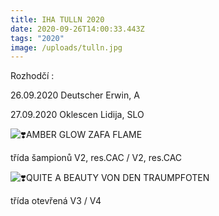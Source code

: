 ```yaml
---
title: IHA TULLN 2020
date: 2020-09-26T14:00:33.443Z
tags: "2020"
image: /uploads/tulln.jpg
---
```

Rozhodčí : 

26.09.2020 Deutscher Erwin, A

27.09.2020 Oklescen Lidija, SLO

![❣️](https://static.xx.fbcdn.net/images/emoji.php/v9/teb/1/16/2763.png)AMBER GLOW ZAFA FLAME

třída šampionů V2, res.CAC / V2, res.CAC

![❣️](https://static.xx.fbcdn.net/images/emoji.php/v9/teb/1/16/2763.png)QUITE A BEAUTY VON DEN TRAUMPFOTEN

třída otevřená V3 / V4
